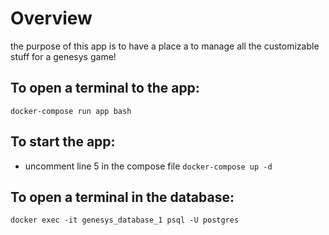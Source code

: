 # Overview

the purpose of this app is to have a place a to manage all the customizable stuff for a genesys game!

## To open a terminal to the app:
```docker-compose run app bash```

## To start the app:
- uncomment line 5 in the compose file
```docker-compose up -d```

## To open a terminal in the database:
```docker exec -it genesys_database_1 psql -U postgres```